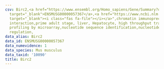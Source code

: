 ```yaml
---
csv: Birc2,<a href="https://www.ensembl.org/Homo_sapiens/Gene/Summary?db=core;g=ENSMUSG00000057367"
  target="_blank">ENSMUSG00000057367</a>,<a href="https://www.ncbi.nlm.nih.gov/pubmed/23834426"
  target="_blank"><i class="fas fa-file"></i></a>",chromatin immunoprecipitation assay,direct
  interaction,prime adult stage, liver, Hepatocyte, high throughput transcription
  profiling by microarray,nucleotide sequence identification,nucleotide sequence identification,transcriptional
  regulation,
data_alias: Birc2
data_id: ENSMUSG00000057367
data_numevidence: 1
data_species: Mus musculus
data_taxid: '10090'
title: Birc2
---
```

